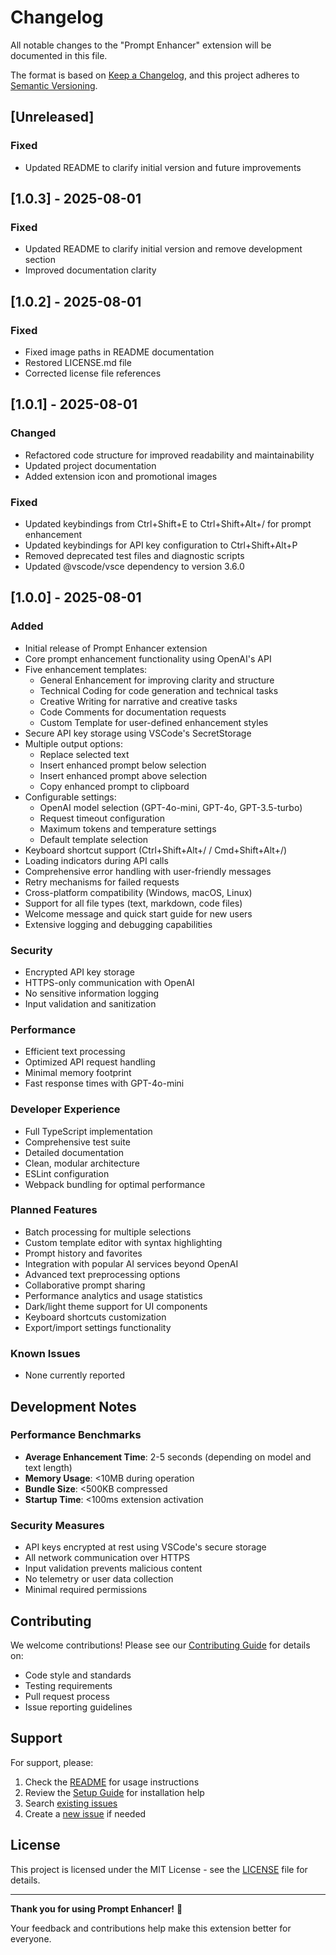 # Changelog

All notable changes to the "Prompt Enhancer" extension will be documented in this file.

The format is based on [Keep a Changelog](https://keepachangelog.com/en/1.0.0/),
and this project adheres to [Semantic Versioning](https://semver.org/spec/v2.0.0.html).

## [Unreleased]

### Fixed
- Updated README to clarify initial version and future improvements

## [1.0.3] - 2025-08-01

### Fixed
- Updated README to clarify initial version and remove development section
- Improved documentation clarity

## [1.0.2] - 2025-08-01

### Fixed
- Fixed image paths in README documentation
- Restored LICENSE.md file
- Corrected license file references

## [1.0.1] - 2025-08-01

### Changed
- Refactored code structure for improved readability and maintainability
- Updated project documentation
- Added extension icon and promotional images

### Fixed
- Updated keybindings from Ctrl+Shift+E to Ctrl+Shift+Alt+/ for prompt enhancement
- Updated keybindings for API key configuration to Ctrl+Shift+Alt+P
- Removed deprecated test files and diagnostic scripts
- Updated @vscode/vsce dependency to version 3.6.0

## [1.0.0] - 2025-08-01

### Added
- Initial release of Prompt Enhancer extension
- Core prompt enhancement functionality using OpenAI's API
- Five enhancement templates:
  - General Enhancement for improving clarity and structure
  - Technical Coding for code generation and technical tasks
  - Creative Writing for narrative and creative tasks
  - Code Comments for documentation requests
  - Custom Template for user-defined enhancement styles
- Secure API key storage using VSCode's SecretStorage
- Multiple output options:
  - Replace selected text
  - Insert enhanced prompt below selection
  - Insert enhanced prompt above selection
  - Copy enhanced prompt to clipboard
- Configurable settings:
  - OpenAI model selection (GPT-4o-mini, GPT-4o, GPT-3.5-turbo)
  - Request timeout configuration
  - Maximum tokens and temperature settings
  - Default template selection
- Keyboard shortcut support (Ctrl+Shift+Alt+/ / Cmd+Shift+Alt+/)
- Loading indicators during API calls
- Comprehensive error handling with user-friendly messages
- Retry mechanisms for failed requests
- Cross-platform compatibility (Windows, macOS, Linux)
- Support for all file types (text, markdown, code files)
- Welcome message and quick start guide for new users
- Extensive logging and debugging capabilities

### Security
- Encrypted API key storage
- HTTPS-only communication with OpenAI
- No sensitive information logging
- Input validation and sanitization

### Performance
- Efficient text processing
- Optimized API request handling
- Minimal memory footprint
- Fast response times with GPT-4o-mini

### Developer Experience
- Full TypeScript implementation
- Comprehensive test suite
- Detailed documentation
- Clean, modular architecture
- ESLint configuration
- Webpack bundling for optimal performance

### Planned Features
- Batch processing for multiple selections
- Custom template editor with syntax highlighting
- Prompt history and favorites
- Integration with popular AI services beyond OpenAI
- Advanced text preprocessing options
- Collaborative prompt sharing
- Performance analytics and usage statistics
- Dark/light theme support for UI components
- Keyboard shortcuts customization
- Export/import settings functionality

### Known Issues
- None currently reported

## Development Notes

### Performance Benchmarks
- **Average Enhancement Time**: 2-5 seconds (depending on model and text length)
- **Memory Usage**: <10MB during operation
- **Bundle Size**: <500KB compressed
- **Startup Time**: <100ms extension activation

### Security Measures
- API keys encrypted at rest using VSCode's secure storage
- All network communication over HTTPS
- Input validation prevents malicious content
- No telemetry or user data collection
- Minimal required permissions

## Contributing

We welcome contributions! Please see our [Contributing Guide](CONTRIBUTING.md) for details on:
- Code style and standards
- Testing requirements
- Pull request process
- Issue reporting guidelines

## Support

For support, please:
1. Check the [README](README.md) for usage instructions
2. Review the [Setup Guide](SETUP.md) for installation help
3. Search [existing issues](https://github.com/ruhanirabin/vscode-prompt-enhancer/issues)
4. Create a [new issue](https://github.com/ruhanirabin/vscode-prompt-enhancer/issues/new) if needed

## License

This project is licensed under the MIT License - see the [LICENSE](LICENSE) file for details.

---

**Thank you for using Prompt Enhancer!** 🚀

Your feedback and contributions help make this extension better for everyone.